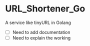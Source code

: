 # URL_Shortener_Go
A service like tinyURL in Golang
* [ ] Need to add documentation
* [ ] Need to explain the working
